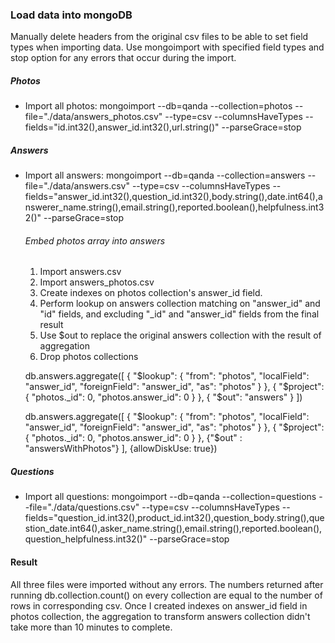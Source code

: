 ### Load data into mongoDB

Manually delete headers from the original csv files to be able to set field types when importing data.
Use mongoimport with specified field types and stop option for any errors that occur during the import.

##### Photos
- Import all photos:
   mongoimport --db=qanda --collection=photos --file="./data/answers_photos.csv" --type=csv --columnsHaveTypes --fields="id.int32(),answer_id.int32(),url.string()" --parseGrace=stop

##### Answers
- Import all answers:
   mongoimport --db=qanda --collection=answers --file="./data/answers.csv" --type=csv --columnsHaveTypes --fields="answer_id.int32(),question_id.int32(),body.string(),date.int64(),answerer_name.string(),email.string(),reported.boolean(),helpfulness.int32()" --parseGrace=stop

  ###### Embed photos array into answers
  1. Import answers.csv
  2. Import answers_photos.csv
  3. Create indexes on photos collection's answer_id field.
  4. Perform lookup on answers collection matching on "answer_id" and "id" fields, and excluding "_id" and "answer_id" fields from the final result
  5. Use $out to replace the original answers collection with the result of aggregation
  6. Drop photos collections

    db.answers.aggregate([
      {
        "$lookup": {
          "from": "photos",
          "localField": "answer_id",
          "foreignField": "answer_id",
          "as": "photos"
        }
      },
      {
        "$project": {
          "photos._id": 0,
          "photos.answer_id": 0
        }
      },
      {
        "$out": "answers"
      }
    ])

    db.answers.aggregate([ { "$lookup": { "from": "photos", "localField": "answer_id", "foreignField": "answer_id", "as": "photos" } }, { "$project": { "photos._id": 0, "photos.answer_id": 0 } }, {"$out" : "answersWithPhotos"} ], {allowDiskUse: true})

##### Questions
- Import all questions:
   mongoimport --db=qanda --collection=questions --file="./data/questions.csv" --type=csv --columnsHaveTypes --fields="question_id.int32(),product_id.int32(),question_body.string(),question_date.int64(),asker_name.string(),email.string(),reported.boolean(),question_helpfulness.int32()" --parseGrace=stop


#### Result
All three files were imported without any errors. The numbers returned after running db.collection.count() on every collection are equal to the number of rows in corresponding csv.
Once I created indexes on answer_id field in photos collection, the aggregation to transform answers collection didn't take more than 10 minutes to complete.
